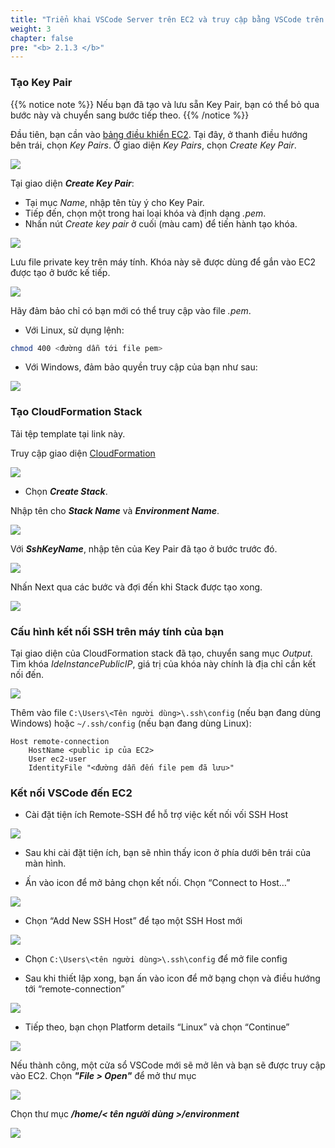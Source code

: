 ```yaml
---
title: "Triển khai VSCode Server trên EC2 và truy cập bằng VSCode trên máy của bạn"
weight: 3
chapter: false
pre: "<b> 2.1.3 </b>"
---
```


### **Tạo Key Pair**
{{% notice note %}}
Nếu bạn đã tạo và lưu sẵn Key Pair, bạn có thể bỏ qua bước này và chuyển sang bước tiếp theo.
{{% /notice %}}

Đầu tiên, bạn cần vào [bảng điều khiển EC2](console.aws.amazon.com/ec2/home). Tại đây, ở thanh điều hướng bên trái, chọn _Key Pairs_. Ở giao diện _Key Pairs_, chọn _Create Key Pair_.

![](../../../../../../images/2/1/3/001.jpg)

Tại giao diện **_Create Key Pair_**:
- Tại mục _Name_, nhập tên tùy ý cho Key Pair.
- Tiếp đến, chọn một trong hai loại khóa và định dạng _.pem_.
- Nhấn nút _Create key pair_ ở cuối (màu cam) để tiến hành tạo khóa.

![](../../../../../../images/2/1/3/002.jpg?width=50pc)

Lưu file private key trên máy tính. Khóa này sẽ được dùng để gắn vào EC2 được tạo ở bước kế tiếp.

![](../../../../../../images/2/1/3/003.jpg?width=50pc)

Hãy đảm bảo chỉ có bạn mới có thể truy cập vào file _.pem_.

- Với Linux, sử dụng lệnh:
```bash
chmod 400 <đường dẫn tới file pem>
```

- Với Windows, đảm bảo quyền truy cập của bạn như sau:

![](../../../../../../images/2/1/3/004.jpg?width=50pc)

### **Tạo CloudFormation Stack**
Tải tệp template tại link này.

Truy cập giao diện [CloudFormation](console.aws.amazon.com/cloudformation/home)

![](../../../../../../images/2/1/3/010.jpg)

- Chọn **_Create Stack_**.

Nhập tên cho **_Stack Name_** và **_Environment Name_**.

![](../../../../../../images/2/1/3/011.jpg?width=70pc)

Với **_SshKeyName_**, nhập tên của Key Pair đã tạo ở bước trước đó.

![](../../../../../../images/2/1/3/009.jpg?width=70pc)

Nhấn Next qua các bước và đợi đến khi Stack được tạo xong.

![](../../../../../../images/2/1/3/008.jpg?width=50pc)

### **Cấu hình kết nối SSH trên máy tính của bạn**
Tại giao diện của CloudFormation stack đã tạo, chuyển sang mục _Output_. Tìm khóa _IdeInstancePublicIP_, giá trị của khóa này chính là địa chỉ cần kết nối đến.

![](../../../../../../images/2/1/3/007.jpg?width=70pc)

Thêm vào file `C:\Users\<Tên người dùng>\.ssh\config` (nếu bạn đang dùng Windows) hoặc `~/.ssh/config` (nếu bạn đang dùng Linux):

```
Host remote-connection
    HostName <public ip của EC2>
    User ec2-user
    IdentityFile "<đường dẫn đến file pem đã lưu>"
```

### **Kết nối VSCode đến EC2**
- Cài đặt tiện ích Remote-SSH để hỗ trợ việc kết nối vối SSH Host

![](../../../../../../images/2/1/3/014.png)

- Sau khi cài đặt tiện ích, bạn sẽ nhìn thấy icon ở phía dưới bên trái của màn hình.

- Ấn vào icon để mở bảng chọn kết nối. Chọn “Connect to Host…”

![](../../../../../../images/2/1/3/015.png)

- Chọn “Add New SSH Host” để tạo một SSH Host mới

![](../../../../../../images/2/1/3/016.png)

- Chọn `C:\Users\<tên người dùng>\.ssh\config` để mở file config 

- Sau khi thiết lập xong, bạn ấn vào icon để mở bạng chọn và điều hướng tới “remote-connection”

![](../../../../../../images/2/1/3/017.png)

- Tiếp theo, bạn chọn Platform details “Linux” và chọn “Continue”

![](../../../../../../images/2/1/3/018.png)

Nếu thành công, một cửa sổ VSCode mới sẽ mở lên và bạn sẽ được truy cập vào EC2. Chọn **_"File > Open"_** để mở thư mục

![](../../../../../../images/2/1/3/019.jpg?width=50pc)

Chọn thư mục _**/home/\< tên người dùng \>/environment**_

![](../../../../../../images/2/1/3/020.jpg?width=50pc)